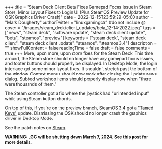 +++
title = "Steam Deck Client Beta Fixes Gamepad Focus Issue in Steam Store, Minor Layout Fixes to Login UI (Plus SteamOS Preview Update for OSK Graphics Driver Crash)"
date = 2022-12-15T23:59:29-05:00
author = "Mark Dougherty"
authorTwitter = "linuxgamingctr" #do not include @
cover = "/images/steam_deck/client_updates/beta_12-14-2022.jpeg"
tags = ["news", "steam deck", "software update", "steam deck client update", "beta", "steamos", "preview"]
keywords = ["steam deck", "steam deck client", "steam deck client update", "steamos", "steamos 3.4"]
description = ""
showFullContent = false
readingTime = false
draft = false
comments = true
+++
More, upon more, upon *more* fixes for the Steam Deck. This time around, the Steam store should no longer have any gamepad focus issues, and footer buttons should properly be displayed. In Desktop Mode, the login interface got some minor layout fixes. It shouldn't stretch past the bottom of the window. Context menus should now work after closing the Update news dialog. Subbed workshop items should properly display now when "there were thousands of them."

The Steam controller got a fix where the joystick had "unintended input" while using Steam button chords.

On top of this, if you're on the preview branch, SteamOS 3.4 got a ["Tamed Keys"](https://store.steampowered.com/news/app/1675200/view/5201125680683952817?l=english) update. Dismissing the OSK should no longer crash the graphics driver in Desktop Mode.

See the patch notes on [Steam](https://store.steampowered.com/news/app/1675200/view/5201125680681076015?l=english).

**WARNING: LGC will be shutting down March 7, 2024. See this [post](https://linuxgamingcentral.com/posts/the-end-of-lgc/) for more details.**
